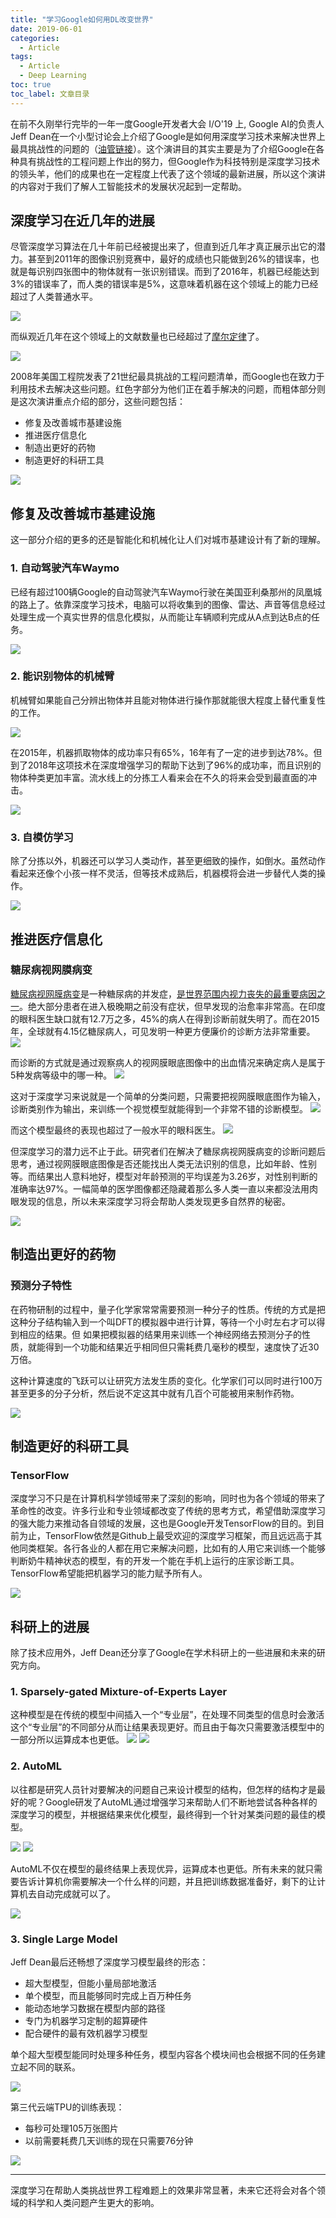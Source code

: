 ```yaml
---
title: "学习Google如何用DL改变世界"
date: 2019-06-01
categories:
  - Article
tags:
  - Article
  - Deep Learning
toc: true
toc_label: 文章目录
---
```


在前不久刚举行完毕的一年一度Google开发者大会 I/O'19 上, Google AI的负责人Jeff Dean在一个小型讨论会上介绍了Google是如何用深度学习技术来解决世界上最具挑战性的问题的（[油管链接](https://www.youtube.com/watch?v=rP8CGyDbxBY&list=WL&index=14&t=0s)）。这个演讲目的其实主要是为了介绍Google在各种具有挑战性的工程问题上作出的努力，但Google作为科技特别是深度学习技术的领头羊，他们的成果也在一定程度上代表了这个领域的最新进展，所以这个演讲的内容对于我们了解人工智能技术的发展状况起到一定帮助。

## 深度学习在近几年的进展
尽管深度学习算法在几十年前已经被提出来了，但直到近几年才真正展示出它的潜力。甚至到2011年的图像识别竞赛中，最好的成绩也只能做到26%的错误率，也就是每识别四张图中的物体就有一张识别错误。而到了2016年，机器已经能达到3%的错误率了，而人类的错误率是5%，这意味着机器在这个领域上的能力已经超过了人类普通水平。

![](/assets/images/2019-06-01/01_imagenet.png)

而纵观近几年在这个领域上的文献数量也已经超过了[摩尔定律](https://zh.wikipedia.org/wiki/%E6%91%A9%E5%B0%94%E5%AE%9A%E5%BE%8B)了。


![](/assets/images/2019-06-01/02_paper.png)

2008年美国工程院发表了21世纪最具挑战的工程问题清单，而Google也在致力于利用技术去解决这些问题。红色字部分为他们正在着手解决的问题，而粗体部分则是这次演讲重点介绍的部分，这些问题包括：
- 修复及改善城市基建设施
- 推进医疗信息化
- 制造出更好的药物
- 制造更好的科研工具

![](/assets/images/2019-06-01/03_problems.png)

## 修复及改善城市基建设施
这一部分介绍的更多的还是智能化和机械化让人们对城市基建设计有了新的理解。

### 1. 自动驾驶汽车Waymo
已经有超过100辆Google的自动驾驶汽车Waymo行驶在美国亚利桑那州的凤凰城的路上了。依靠深度学习技术，电脑可以将收集到的图像、雷达、声音等信息经过处理生成一个真实世界的信息化模拟，从而能让车辆顺利完成从A点到达B点的任务。

![](/assets/images/2019-06-01/04_selfdriving.png)

### 2. 能识别物体的机械臂
机械臂如果能自己分辨出物体并且能对物体进行操作那就能很大程度上替代重复性的工作。

![](/assets/images/2019-06-01/05_robot.png)

在2015年，机器抓取物体的成功率只有65%，16年有了一定的进步到达78%。但到了2018年这项技术在深度增强学习的帮助下达到了96%的成功率，而且识别的物体种类更加丰富。流水线上的分拣工人看来会在不久的将来会受到最直面的冲击。


![](/assets/images/2019-06-01/06_robot.png)


### 3. 自模仿学习
除了分拣以外，机器还可以学习人类动作，甚至更细致的操作，如倒水。虽然动作看起来还像个小孩一样不灵活，但等技术成熟后，机器模将会进一步替代人类的操作。

![](/assets/images/2019-06-01/07_robot.png)

## 推进医疗信息化

### 糖尿病视网膜病变
[糖尿病视网膜病变](https://zh.wikipedia.org/wiki/%E7%B3%96%E5%B0%BF%E7%97%85%E8%A7%86%E7%BD%91%E8%86%9C%E7%97%85%E5%8F%98)是一种糖尿病的并发症，[是世界范围内视力丧失的最重要病因之一](https://www.uptodate.com/contents/zh-Hans/diabetic-retinopathy-classification-and-clinical-features)。绝大部分患者在进入极晚期之前没有症状，但早发现的治愈率非常高。在印度的眼科医生缺口就有12.7万之多，45%的病人在得到诊断前就失明了。而在2015年，全球就有4.15亿糖尿病人，可见发明一种更方便廉价的诊断方法非常重要。
![](/assets/images/2019-06-01/08_diabetic.png)

而诊断的方式就是通过观察病人的视网膜眼底图像中的出血情况来确定病人是属于5种发病等级中的哪一种。
![](/assets/images/2019-06-01/10_retina.png)

这对于深度学习来说就是一个简单的分类问题，只需要把视网膜眼底图作为输入，诊断类别作为输出，来训练一个视觉模型就能得到一个非常不错的诊断模型。
![](/assets/images/2019-06-01/11_retina.png)

而这个模型最终的表现也超过了一般水平的眼科医生。
![](/assets/images/2019-06-01/12_retina.png)

但深度学习的潜力远不止于此。研究者们在解决了糖尿病视网膜病变的诊断问题后思考，通过视网膜眼底图像是否还能找出人类无法识别的信息，比如年龄、性别等。而结果出人意料地好，模型对年龄预测的平均误差为3.26岁，对性别判断的准确率达97%。一幅简单的医学图像都还隐藏着那么多人类一直以来都没法用肉眼发现的信息，所以未来深度学习将会帮助人类发现更多自然界的秘密。

![](/assets/images/2019-06-01/13_retina.png)

## 制造出更好的药物

### 预测分子特性
在药物研制的过程中，量子化学家常常需要预测一种分子的性质。传统的方式是把这种分子结构输入到一个叫DFT的模拟器中进行计算，等待一个小时左右才可以得到相应的结果。但
如果把模拟器的结果用来训练一个神经网络去预测分子的性质，就能得到一个功能和结果近乎相同但只需耗费几毫秒的模型，速度快了近30万倍。

这种计算速度的飞跃可以让研究方法发生质的变化。化学家们可以同时进行100万甚至更多的分子分析，然后说不定这其中就有几百个可能被用来制作药物。

![](/assets/images/2019-06-01/14_molecules.png)

## 制造更好的科研工具

### TensorFlow
深度学习不只是在计算机科学领域带来了深刻的影响，同时也为各个领域的带来了革命性的改变。许多行业和专业领域都改变了传统的思考方式，希望借助深度学习的强大能力来推动各自领域的发展，这也是Google开发TensorFlow的目的。到目前为止，TensorFlow依然是Github上最受欢迎的深度学习框架，而且远远高于其他同类框架。各行各业的人都在用它来解决问题，比如有的人用它来训练一个能够判断奶牛精神状态的模型，有的开发一个能在手机上运行的庄家诊断工具。TensorFlow希望能把机器学习的能力赋予所有人。

![](/assets/images/2019-06-01/25_TensorFlow.png)

## 科研上的进展
除了技术应用外，Jeff Dean还分享了Google在学术科研上的一些进展和未来的研究方向。

### 1. Sparsely-gated Mixture-of-Experts Layer

这种模型是在传统的模型中间插入一个“专业层”，在处理不同类型的信息时会激活这个“专业层”的不同部分从而让结果表现更好。而且由于每次只需要激活模型中的一部分所以运算成本也更低。
![](/assets/images/2019-06-01/15_expert.png)
![](/assets/images/2019-06-01/16_expert.png)

### 2. AutoML

以往都是研究人员针对要解决的问题自己来设计模型的结构，但怎样的结构才是最好的呢？Google研发了AutoML通过增强学习来帮助人们不断地尝试各种各样的深度学习的模型，并根据结果来优化模型，最终得到一个针对某类问题的最佳的模型。

![](/assets/images/2019-06-01/17_automl.png)
![](/assets/images/2019-06-01/18_automl.png)

AutoML不仅在模型的最终结果上表现优异，运算成本也更低。所有未来的就只需要告诉计算机你需要解决一个什么样的问题，并且把训练数据准备好，剩下的让计算机去自动完成就可以了。

![](/assets/images/2019-06-01/20_automl.png)

### 3. Single Large Model

Jeff Dean最后还畅想了深度学习模型最终的形态：
- 超大型模型，但能小量局部地激活
- 单个模型，而且能够同时完成上百万种任务
- 能动态地学习数据在模型内部的路径
- 专门为机器学习定制的超算硬件
- 配合硬件的最有效机器学习模型


单个超大型模型能同时处理多种任务，模型内容各个模块间也会根据不同的任务建立起不同的联系。

![](/assets/images/2019-06-01/21_large_model.png)


第三代云端TPU的训练表现：
- 每秒可处理105万张图片
- 以前需要耗费几天训练的现在只需要76分钟

![](/assets/images/2019-06-01/22_TPU.png)

---

深度学习在帮助人类挑战世界工程难题上的效果非常显著，未来它还将会对各个领域的科学和人类问题产生更大的影响。

